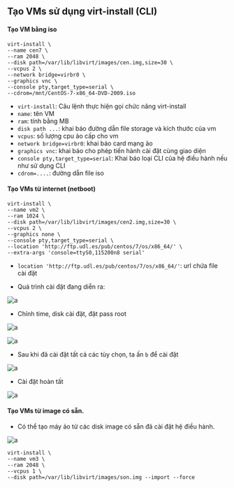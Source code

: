 ## Tạo VMs sử dụng virt-install (CLI)

#### Tạo VM bằng iso

```
virt-install \
--name cen7 \
--ram 2048 \
--disk path=/var/lib/libvirt/images/cen.img,size=30 \
--vcpus 2 \
--network bridge=virbr0 \
--graphics vnc \
--console pty,target_type=serial \
--cdrom=/mnt/CentOS-7-x86_64-DVD-2009.iso

```
 - `virt-install`: Câu lệnh thực hiện gọi chức năng virt-install
 - `name`: tên VM
 - `ram`: tính bằng MB
 - `disk path ...`: khai báo đường dẫn file storage và kích thước của vm
 - `vcpus`: số lượng cpu ảo cấp cho vm
 - `network bridge=virbr0`: khai báo card mạng ảo
 - `graphics vnc`: khai báo cho phép tiến hành cài đặt cùng giao diện
 - `console pty,target_type=serial`: Khai báo loại CLI của hệ điều hành nếu như sử dụng CLI
 - `cdrom=....`: đường dẫn file iso

#### Tạo VMs từ internet (netboot)

```
virt-install \
--name vm2 \		
--ram 1024 \		
--disk path=/var/lib/libvirt/images/cen2.img,size=30 \
--vcpus 2 \										
--graphics none \
--console pty,target_type=serial \
--location 'http://ftp.udl.es/pub/centos/7/os/x86_64/' \
--extra-args 'console=ttyS0,115200n8 serial'
```

- `location 'http://ftp.udl.es/pub/centos/7/os/x86_64/'`: url chứa file cài đặt 

- Quá trình cài đặt đang diễn ra: 

![a](https://f6-zpcloud.zdn.vn/6855471001403174457/439a68efef1b2a45730a.jpg)

- Chỉnh time, disk cài đặt, đặt pass root

![a](https://f7-zpcloud.zdn.vn/7907586865108328892/50bc7843c8b70de954a6.jpg)

![a](https://f7-zpcloud.zdn.vn/7296860831976678887/8821cc607a94bfcae685.jpg)

- Sau khi đã cài đặt tất cả các tùy chọn, ta ấn `b` để cài đặt 

![a](https://f6-zpcloud.zdn.vn/6776518150453320030/b45e2beb861f43411a0e.jpg)

- Cài đặt hoàn tất

![a](https://f5-zpcloud.zdn.vn/5215497609818153388/d899426aa09e65c03c8f.jpg)

#### Tạo VMs từ image có sẵn.

- Có thể tạo máy ảo từ các disk image có sẵn đã cài đặt hệ điều hành.

![a](https://f5-zpcloud.zdn.vn/3702448357703598055/80a5d1e50811cd4f9400.jpg)

```
virt-install \
--name vm3 \
--ram 2048 \
--vcpus 1 \
--disk path=/var/lib/libvirt/images/son.img --import --force
```
